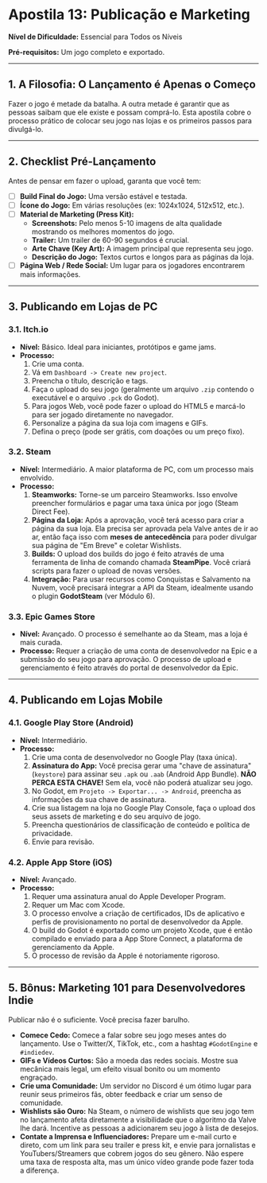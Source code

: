 # Apostila 13: Publicação e Marketing

**Nível de Dificuldade:** Essencial para Todos os Níveis

**Pré-requisitos:** Um jogo completo e exportado.

---

## 1. A Filosofia: O Lançamento é Apenas o Começo

Fazer o jogo é metade da batalha. A outra metade é garantir que as pessoas saibam que ele existe e possam comprá-lo. Esta apostila cobre o processo prático de colocar seu jogo nas lojas e os primeiros passos para divulgá-lo.

---

## 2. Checklist Pré-Lançamento

Antes de pensar em fazer o upload, garanta que você tem:

-   [ ] **Build Final do Jogo:** Uma versão estável e testada.
-   [ ] **Ícone do Jogo:** Em várias resoluções (ex: 1024x1024, 512x512, etc.).
-   [ ] **Material de Marketing (Press Kit):**
    -   **Screenshots:** Pelo menos 5-10 imagens de alta qualidade mostrando os melhores momentos do jogo.
    -   **Trailer:** Um trailer de 60-90 segundos é crucial.
    -   **Arte Chave (Key Art):** A imagem principal que representa seu jogo.
    -   **Descrição do Jogo:** Textos curtos e longos para as páginas da loja.
-   [ ] **Página Web / Rede Social:** Um lugar para os jogadores encontrarem mais informações.

---

## 3. Publicando em Lojas de PC

### 3.1. Itch.io
-   **Nível:** Básico. Ideal para iniciantes, protótipos e game jams.
-   **Processo:**
    1.  Crie uma conta.
    2.  Vá em `Dashboard -> Create new project`.
    3.  Preencha o título, descrição e tags.
    4.  Faça o upload do seu jogo (geralmente um arquivo `.zip` contendo o executável e o arquivo `.pck` do Godot).
    5.  Para jogos Web, você pode fazer o upload do HTML5 e marcá-lo para ser jogado diretamente no navegador.
    6.  Personalize a página da sua loja com imagens e GIFs.
    7.  Defina o preço (pode ser grátis, com doações ou um preço fixo).

### 3.2. Steam
-   **Nível:** Intermediário. A maior plataforma de PC, com um processo mais envolvido.
-   **Processo:**
    1.  **Steamworks:** Torne-se um parceiro Steamworks. Isso envolve preencher formulários e pagar uma taxa única por jogo (Steam Direct Fee).
    2.  **Página da Loja:** Após a aprovação, você terá acesso para criar a página da sua loja. Ela precisa ser aprovada pela Valve antes de ir ao ar, então faça isso com **meses de antecedência** para poder divulgar sua página de "Em Breve" e coletar Wishlists.
    3.  **Builds:** O upload dos builds do jogo é feito através de uma ferramenta de linha de comando chamada **SteamPipe**. Você criará scripts para fazer o upload de novas versões.
    4.  **Integração:** Para usar recursos como Conquistas e Salvamento na Nuvem, você precisará integrar a API da Steam, idealmente usando o plugin **GodotSteam** (ver Módulo 6).

### 3.3. Epic Games Store
-   **Nível:** Avançado. O processo é semelhante ao da Steam, mas a loja é mais curada.
-   **Processo:** Requer a criação de uma conta de desenvolvedor na Epic e a submissão do seu jogo para aprovação. O processo de upload e gerenciamento é feito através do portal de desenvolvedor da Epic.

---

## 4. Publicando em Lojas Mobile

### 4.1. Google Play Store (Android)
-   **Nível:** Intermediário.
-   **Processo:**
    1.  Crie uma conta de desenvolvedor no Google Play (taxa única).
    2.  **Assinatura do App:** Você precisa gerar uma "chave de assinatura" (`keystore`) para assinar seu `.apk` ou `.aab` (Android App Bundle). **NÃO PERCA ESTA CHAVE!** Sem ela, você não poderá atualizar seu jogo.
    3.  No Godot, em `Projeto -> Exportar... -> Android`, preencha as informações da sua chave de assinatura.
    4.  Crie sua listagem na loja no Google Play Console, faça o upload dos seus assets de marketing e do seu arquivo de jogo.
    5.  Preencha questionários de classificação de conteúdo e política de privacidade.
    6.  Envie para revisão.

### 4.2. Apple App Store (iOS)
-   **Nível:** Avançado.
-   **Processo:**
    1.  Requer uma assinatura anual do Apple Developer Program.
    2.  Requer um Mac com Xcode.
    3.  O processo envolve a criação de certificados, IDs de aplicativo e perfis de provisionamento no portal de desenvolvedor da Apple.
    4.  O build do Godot é exportado como um projeto Xcode, que é então compilado e enviado para a App Store Connect, a plataforma de gerenciamento da Apple.
    5.  O processo de revisão da Apple é notoriamente rigoroso.

---

## 5. Bônus: Marketing 101 para Desenvolvedores Indie

Publicar não é o suficiente. Você precisa fazer barulho.

-   **Comece Cedo:** Comece a falar sobre seu jogo meses antes do lançamento. Use o Twitter/X, TikTok, etc., com a hashtag `#GodotEngine` e `#indiedev`.
-   **GIFs e Vídeos Curtos:** São a moeda das redes sociais. Mostre sua mecânica mais legal, um efeito visual bonito ou um momento engraçado.
-   **Crie uma Comunidade:** Um servidor no Discord é um ótimo lugar para reunir seus primeiros fãs, obter feedback e criar um senso de comunidade.
-   **Wishlists são Ouro:** Na Steam, o número de wishlists que seu jogo tem no lançamento afeta diretamente a visibilidade que o algoritmo da Valve lhe dará. Incentive as pessoas a adicionarem seu jogo à lista de desejos.
-   **Contate a Imprensa e Influenciadores:** Prepare um e-mail curto e direto, com um link para seu trailer e press kit, e envie para jornalistas e YouTubers/Streamers que cobrem jogos do seu gênero. Não espere uma taxa de resposta alta, mas um único vídeo grande pode fazer toda a diferença.
